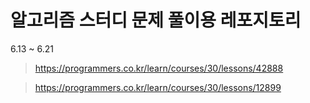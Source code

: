 # 알고리즘 스터디 문제 풀이용 레포지토리

<week1> 6.13 ~ 6.21
> https://programmers.co.kr/learn/courses/30/lessons/42888

> https://programmers.co.kr/learn/courses/30/lessons/12899
